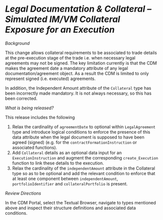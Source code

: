 # _Legal Documentation & Collateral – Simulated IM/VM Collateral Exposure for an Execution_

_Background_

This change allows collateral requirements to be associated to trade details at the pre-execution stage of the trade i.e. when necessary legal agreements may not be signed. The key limitation currently is that the CDM makes the agreement date a mandatory attribute of any legal documentation/agreement object. As a result the CDM is limited to only represent signed (i.e. executed) agreements.

In addition, the Independent Amount attribute of the `Collateral` type has been incorrectly made mandatory. It is not always necessary, so this has been corrected.

_What is being released?_

This release includes the following 
1.	Relax the cardinality of `agreementDate` to optional within `LegalAgreement` type and introduce logical conditions to enforce the presence of this data attribute when the legal document is supposed to have been agreed (signed) (e.g. for the `contractFormationInstruction` or associated functions).
2.	Add `Collateral` details as an optional data input for an `ExecutionInstruction` and augment the corresponding `create_Execution` function to link these details to the execution.
3.	Relax the cardinality of the `independentAmount` attribute in the Collateral type so as to be optional and add the relevant condition to enforce that at least one  component between `independentAmount`, `portfolioIdentifier` and `collateralPortfolio` is present.

_Review Directions_

In the CDM Portal, select the Textual Browser, navigate to types mentioned above and inspect their structure definitions and associated data conditions.

